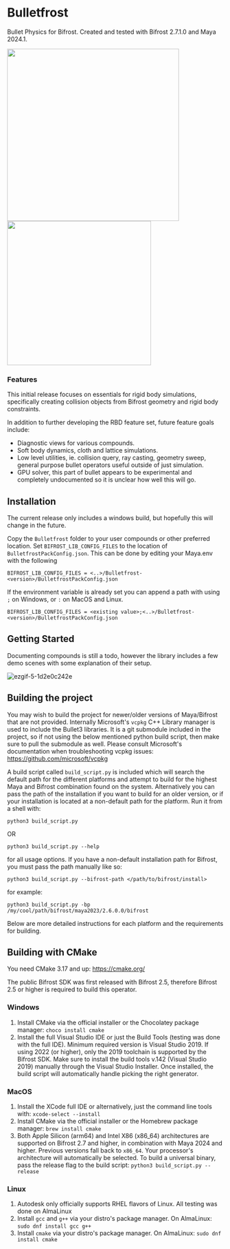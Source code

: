 # Bulletfrost
Bullet Physics for Bifrost. Created and tested with Bifrost 2.7.1.0 and Maya 2024.1.

<p float="left">
  <img src="https://github.com/HeydoubleU/Bulletfrost/assets/56705510/c1ee999c-cc7a-48f9-8e20-7f9f4d10ed2c" width="400" />
  <img src="https://github.com/HeydoubleU/Bulletfrost/assets/56705510/4bb0f99b-0d4b-4b19-b8c2-d7cff3d49569" width="335" />
</p>

### Features
This initial release focuses on essentials for rigid body simulations, specifically creating collision objects from Bifrost geometry and rigid body constraints.

In addition to further developing the RBD feature set, future feature goals include:
* Diagnostic views for various compounds.
* Soft body dynamics, cloth and lattice simulations.
* Low level utilities, ie. collision query, ray casting, geometry sweep, general purpose bullet operators useful outside of just simulation.
* GPU solver, this part of bullet appears to be experimental and completely undocumented so it is unclear how well this will go.

## Installation
The current release only includes a windows build, but hopefully this will change in the future.

Copy the `Bulletfrost` folder to your user compounds or other preferred location. Set `BIFROST_LIB_CONFIG_FILES` to the location of `BulletfrostPackConfig.json`. This can be done by editing your Maya.env with the following

```
BIFROST_LIB_CONFIG_FILES = <..>/Bulletfrost-<version>/BulletfrostPackConfig.json
```

If the environment variable is already set you can append a path with using `;` on Windows, or `:` on MacOS and Linux.

```
BIFROST_LIB_CONFIG_FILES = <existing value>;<..>/Bulletfrost-<version>/BulletfrostPackConfig.json
```

## Getting Started
Documenting compounds is still a todo, however the library includes a few demo scenes with some explanation of their setup.

![ezgif-5-1d2e0c242e](https://github.com/HeydoubleU/Bulletfrost/assets/56705510/eb76773d-ccfd-4acc-be7c-7864b1574776)

## Building the project
You may wish to build the project for newer/older versions of Maya/Bifrost that are not provided. Internally Microsoft's `vcpkg` C++ Library manager is used to include the Bullet3 libraries. It is a git submodule included in the project, so if not using the below mentioned python build script, then make sure to pull the submodule as well. Please consult Microsoft's documentation when troubleshooting vcpkg issues: https://github.com/microsoft/vcpkg

A build script called `build_script.py` is included which will search the default path for the different platforms and attempt to build for the highest Maya and Bifrost combination found on the system. Alternatively you can pass the path of the installation if you want to build for an older version, or if your installation is located at a non-default path for the platform. Run it from a shell with:

`python3 build_script.py`

OR

`python3 build_script.py --help`

for all usage options. If you have a non-default installation path for Bifrost, you must pass the path manually like so:

`python3 build_script.py --bifrost-path </path/to/bifrost/install>`

for example:

`python3 build_script.py -bp /my/cool/path/bifrost/maya2023/2.6.0.0/bifrost`

Below are more detailed instructions for each platform and the requirements for building.

## Building with CMake

You need CMake 3.17 and up: https://cmake.org/

The public Bifrost SDK was first released with Bifrost 2.5, therefore Bifrost 2.5 or higher is required to build this operator.

### Windows

1. Install CMake via the official installer or the Chocolatey package manager: `choco install cmake`
2. Install the full Visual Studio IDE or just the Build Tools (testing was done with the full IDE). Minimum required version is Visual Studio 2019. If using 2022 (or higher), only the 2019 toolchain is supported by the Bifrost SDK. Make sure to install the build tools v.142 (Visual Studio 2019) manually through the Visual Studio Installer. Once installed, the build script will automatically handle picking the right generator.

### MacOS

1. Install the XCode full IDE or alternatively, just the command line tools with: `xcode-select --install`
2. Install CMake via the official installer or the Homebrew package manager: `brew install cmake`
3. Both Apple Silicon (arm64) and Intel X86 (x86_64) architectures are supported on Bifrost 2.7 and higher, in combination with Maya 2024 and higher. Previous versions fall back to `x86_64`. Your processor's architecture will automatically be selected. To build a universal binary, pass the release flag to the build script: `python3 build_script.py --release`

### Linux

1. Autodesk only officially supports RHEL flavors of Linux. All testing was done on AlmaLinux
2. Install `gcc` and `g++` via your distro's package manager. On AlmaLinux:
    `sudo dnf install gcc g++`
3. Install `cmake` via your distro's package manager. On AlmaLinux: `sudo dnf install cmake`
